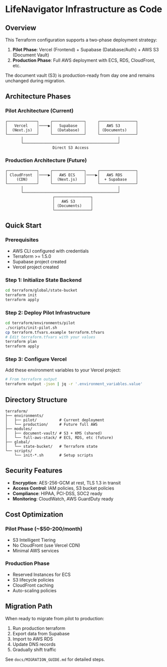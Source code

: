 # LifeNavigator Infrastructure as Code

## Overview

This Terraform configuration supports a two-phase deployment strategy:

1. **Pilot Phase**: Vercel (Frontend) + Supabase (Database/Auth) + AWS S3 (Document Vault)
2. **Production Phase**: Full AWS deployment with ECS, RDS, CloudFront, etc.

The document vault (S3) is production-ready from day one and remains unchanged during migration.

## Architecture Phases

### Pilot Architecture (Current)
```
┌─────────────┐     ┌──────────────┐     ┌────────────────┐
│   Vercel    │────▶│   Supabase   │     │   AWS S3       │
│  (Next.js)  │     │  (Database)  │     │ (Documents)    │
└─────────────┘     └──────────────┘     └────────────────┘
       │                                          │
       └──────────────────────────────────────────┘
                     Direct S3 Access
```

### Production Architecture (Future)
```
┌─────────────┐     ┌──────────────┐     ┌────────────────┐
│ CloudFront  │────▶│   AWS ECS    │────▶│   AWS RDS      │
│    (CDN)    │     │  (Next.js)   │     │  + Supabase    │
└─────────────┘     └──────────────┘     └────────────────┘
       │                                          │
       └──────────────────────────────────────────┘
                     ┌────────────────┐
                     │   AWS S3       │
                     │ (Documents)    │
                     └────────────────┘
```

## Quick Start

### Prerequisites
- AWS CLI configured with credentials
- Terraform >= 1.5.0
- Supabase project created
- Vercel project created

### Step 1: Initialize State Backend
```bash
cd terraform/global/state-bucket
terraform init
terraform apply
```

### Step 2: Deploy Pilot Infrastructure
```bash
cd terraform/environments/pilot
./scripts/init-pilot.sh
cp terraform.tfvars.example terraform.tfvars
# Edit terraform.tfvars with your values
terraform plan
terraform apply
```

### Step 3: Configure Vercel
Add these environment variables to your Vercel project:
```bash
# From terraform output
terraform output -json | jq -r '.environment_variables.value'
```

## Directory Structure
```
terraform/
├── environments/
│   ├── pilot/          # Current deployment
│   └── production/     # Future full AWS
├── modules/
│   ├── document-vault/ # S3 + KMS (shared)
│   └── full-aws-stack/ # ECS, RDS, etc (future)
├── global/
│   └── state-bucket/   # Terraform state
└── scripts/
    └── init-*.sh       # Setup scripts
```

## Security Features

- **Encryption**: AES-256-GCM at rest, TLS 1.3 in transit
- **Access Control**: IAM policies, S3 bucket policies
- **Compliance**: HIPAA, PCI-DSS, SOC2 ready
- **Monitoring**: CloudWatch, AWS GuardDuty ready

## Cost Optimization

### Pilot Phase (~$50-200/month)
- S3 Intelligent Tiering
- No CloudFront (use Vercel CDN)
- Minimal AWS services

### Production Phase
- Reserved Instances for ECS
- S3 lifecycle policies
- CloudFront caching
- Auto-scaling policies

## Migration Path

When ready to migrate from pilot to production:

1. Run production terraform
2. Export data from Supabase
3. Import to AWS RDS
4. Update DNS records
5. Gradually shift traffic

See `docs/MIGRATION_GUIDE.md` for detailed steps.
